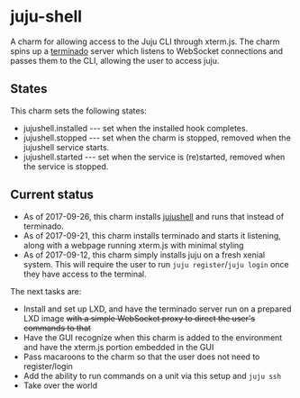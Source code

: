 # juju-shell

A charm for allowing access to the Juju CLI through xterm.js. The charm spins up a [terminado]() server which listens to WebSocket connections and passes them to the CLI, allowing the user to access juju.

## States

This charm sets the following states:

* jujushell.installed --- set when the installed hook completes.
* jujushell.stopped --- set when the charm is stopped, removed when the jujushell service starts.
* jujushell.started --- set when the service is (re)started, removed when the service is stopped.

## Current status

* As of 2017-09-26, this charm installs [jujushell](https://github.com/CanonicalLtd/jujushell) and runs that instead of terminado.
* As of 2017-09-21, this charm installs terminado and starts it listening, along with a webpage running xterm.js with minimal styling
* As of 2017-09-12, this charm simply installs juju on a fresh xenial system. This will require the user to run `juju register`/`juju login` once they have access to the terminal.

The next tasks are:

* Install and set up LXD, and have the terminado server run on a prepared LXD image ~~with a simple WebSocket proxy to direct the user's commands to that~~
* Have the GUI recognize when this charm is added to the environment and have the xterm.js portion embedded in the GUI
* Pass macaroons to the charm so that the user does not need to register/login
* Add the ability to run commands on a unit via this setup and `juju ssh`
* Take over the world

